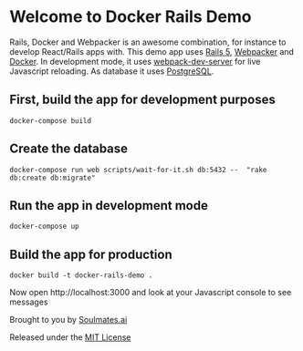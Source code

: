 # Welcome to Docker Rails Demo
Rails, Docker and Webpacker is an awesome combination, for instance to develop React/Rails apps with.
This demo app uses [Rails 5](https://rubyonrails.org/), [Webpacker](https://github.com/rails/webpacker) and [Docker](https://www.docker.com/). In development mode, it uses [webpack-dev-server](https://github.com/webpack/webpack-dev-server) for live Javascript reloading. As database it uses [PostgreSQL](https://www.postgresql.org/).

## First, build the app for development purposes
`docker-compose build`

## Create the database
`docker-compose run web scripts/wait-for-it.sh db:5432 --  "rake db:create db:migrate"`

## Run the app in development mode
`docker-compose up`

## Build the app for production
`docker build -t docker-rails-demo .`

Now open http://localhost:3000 and look at your Javascript console to see messages

Brought to you by [Soulmates.ai](http://www.soulmates.ai)

Released under the  [MIT License](https://opensource.org/licenses/MIT)
